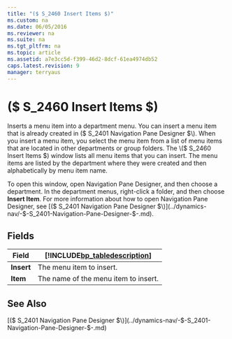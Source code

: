 ```yaml
---
title: "($ S_2460 Insert Items $)"
ms.custom: na
ms.date: 06/05/2016
ms.reviewer: na
ms.suite: na
ms.tgt_pltfrm: na
ms.topic: article
ms.assetid: a7e3cc5d-f399-46d2-8dcf-61ea4974db52
caps.latest.revision: 9
manager: terryaus
---
```

# ($ S_2460 Insert Items $)
Inserts a menu item into a department menu. You can insert a menu item that is already created in \($ S\_2401 Navigation Pane Designer $\). When you insert a menu item, you select the menu item from a list of menu items that are located in other departments or group folders. The \($ S\_2460 Insert Items $\) window lists all menu items that you can insert. The menu items are listed by the department where they were created and then alphabetically by menu item name.  
  
 To open this window, open Navigation Pane Designer, and then choose a department. In the department menus, right\-click a folder, and then choose **Insert Item**. For more information about how to open Navigation Pane Designer, see [\($ S\_2401 Navigation Pane Designer $\)](../dynamics-nav/-$-S_2401-Navigation-Pane-Designer-$-.md).  
  
## Fields  
  
|Field|[!INCLUDE[bp_tabledescription](../dynamics-nav/includes/bp_tabledescription_md.md)]|  
|-----------|---------------------------------------|  
|**Insert**|The menu item to insert.|  
|**Item**|The name of the menu item to insert.|  
  
## See Also  
 [\($ S\_2401 Navigation Pane Designer $\)](../dynamics-nav/-$-S_2401-Navigation-Pane-Designer-$-.md)